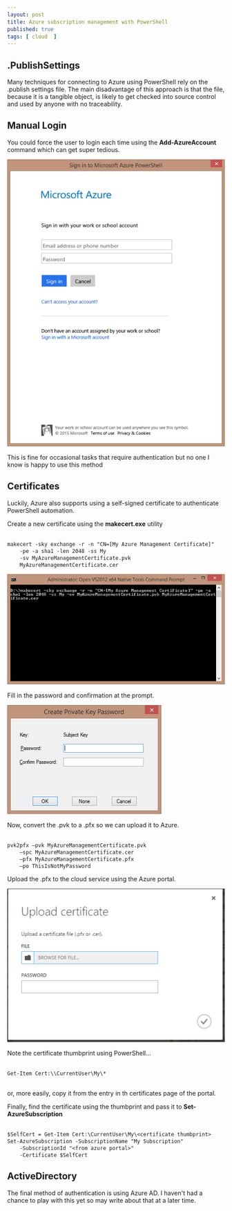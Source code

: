 ```yaml
---
layout: post
title: Azure subscription management with PowerShell
published: true 
tags: [ cloud  ]
---
```


## .PublishSettings
 
Many techniques for connecting to Azure using PowerShell rely on the .publish settings file. The 
main disadvantage of this approach is that the file, because it is a tangible object, is likely 
to get checked into source control and used by anyone with no traceability.

## Manual Login

You could force the user to login each time using the **Add-AzureAccount** command which can get 
super tedious.

![azure login](/img/posts/azure-subscription-management-with-powershell/azure-login.png)

This is fine for occasional tasks that require authentication but no one I know 
is happy to use this method 

## Certificates

Luckily, Azure also supports using a self-signed certificate to authenticate PowerShell 
automation. 

Create a new certificate using the **makecert.exe** utility

~~~

makecert -sky exchange -r -n "CN=[My Azure Management Certificate]" 
	-pe -a sha1 -len 2048 -ss My 
	-sv MyAzureManagementCertificate.pvk 
	MyAzureManagementCertificate.cer

~~~

![makecert](/img/posts/azure-subscription-management-with-powershell/make-cert-command-line.png)

Fill in the password and confirmation at the prompt.

![password](/img/posts/azure-subscription-management-with-powershell/make-cert-password.png)

Now, convert the .pvk to a .pfx so we can upload it to Azure. 

~~~

pvk2pfx –pvk MyAzureManagementCertificate.pvk 
	–spc MyAzureManagementCertificate.cer 
	–pfx MyAzureManagementCertificate.pfx 
	–po ThisIsNotMyPassword

~~~

Upload the .pfx to the cloud service using the Azure portal.

![azure upload](/img/posts/azure-subscription-management-with-powershell/azure-upload.png)

Note the certificate thumbprint using PowerShell...

~~~

Get-Item Cert:\\CurrentUser\My\*
	
~~~

or, more easily, copy it from the entry in th certificates page of the portal.

Finally, find the certificate using the thumbprint and pass it to **Set-AzureSubscription**

~~~

$SelfCert = Get-Item Cert:\CurrentUser\My\<certificate thumbprint>
Set-AzureSubscription -SubscriptionName "My Subscription" 
	-SubscriptionId "<from azure portal>" 
	-Certificate $SelfCert

~~~

## ActiveDirectory

The final method of authentication is using Azure AD. I haven't had a chance to play with this yet 
so may write about that at a later time.
